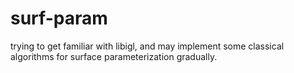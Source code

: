 surf-param
=========================================================
trying to get familiar with libigl, and may implement some classical algorithms for surface parameterization gradually.